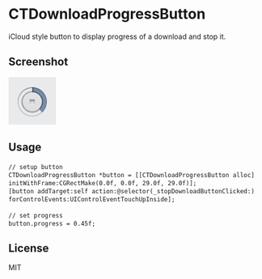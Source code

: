 # CTDownloadProgressButton

iCloud style button to display progress of a download and stop it.

## Screenshot
![Screenshot](https://github.com/ebf/CTDownloadProgressButton/raw/master/Screenshot/CTDownloadProgressButton.png)

## Usage

```objc
// setup button
CTDownloadProgressButton *button = [[CTDownloadProgressButton alloc] initWithFrame:CGRectMake(0.0f, 0.0f, 29.0f, 29.0f)];
[button addTarget:self action:@selector(_stopDownloadButtonClicked:) forControlEvents:UIControlEventTouchUpInside];

// set progress
button.progress = 0.45f;
```

## License
MIT

